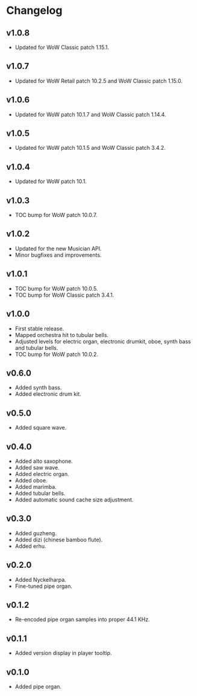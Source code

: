 Changelog
=========

v1.0.8
------
* Updated for WoW Classic patch 1.15.1.

v1.0.7
------
* Updated for WoW Retail patch 10.2.5 and WoW Classic patch 1.15.0.

v1.0.6
------
* Updated for WoW patch 10.1.7 and WoW Classic patch 1.14.4.

v1.0.5
------
* Updated for WoW patch 10.1.5 and WoW Classic patch 3.4.2.

v1.0.4
------
* Updated for WoW patch 10.1.

v1.0.3
------
* TOC bump for WoW patch 10.0.7.

v1.0.2
------
* Updated for the new Musician API.
* Minor bugfixes and improvements.

v1.0.1
------
* TOC bump for WoW patch 10.0.5.
* TOC bump for WoW Classic patch 3.4.1.

v1.0.0
------
* First stable release.
* Mapped orchestra hit to tubular bells.
* Adjusted levels for electric organ, electronic drumkit, oboe, synth bass and tubular bells.
* TOC bump for WoW patch 10.0.2.

v0.6.0
------
* Added synth bass.
* Added electronic drum kit.

v0.5.0
------
* Added square wave.

v0.4.0
------
* Added alto saxophone.
* Added saw wave.
* Added electric organ.
* Added oboe.
* Added marimba.
* Added tubular bells.
* Added automatic sound cache size adjustment.

v0.3.0
------
* Added guzheng.
* Added dizi (chinese bamboo flute).
* Added erhu.

v0.2.0
------
* Added Nyckelharpa.
* Fine-tuned pipe organ.

v0.1.2
------
* Re-encoded pipe organ samples into proper 44.1 KHz.

v0.1.1
------
* Added version display in player tooltip.

v0.1.0
------
* Added pipe organ.
